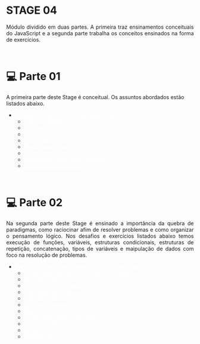 # STAGE 04
<p align='justify'>Módulo dividido em duas partes. A primeira traz ensinamentos conceituais do JavaScript e a segunda parte trabalha os conceitos ensinados na forma de exercícios.</p>

<br>

# 💻 Parte 01
A primeira parte deste Stage é conceitual. Os assuntos abordados estão listados abaixo.

<ul>
    <li><a href="https://github.com/devAugustoW/rocketseat_explorer/tree/main/stage_04/introucao_JS" style="color:white;">Introdução aos conceitos de JavaScript</a>
        <ul>
            <li><a href="" style="color:white;">Tipos de Dados</a></li>
            <li><a href="" style="color:white;">Variáveis</a></li>
            <li><a href="" style="color:white;">Praticando</a></li>
            <li><a href="" style="color:white;">Funções</a></li>
            <li><a href="" style="color:white;">Manipulando Dados</a></li>
            <li><a href="" style="color:white;">Expressões e Operações</a></li>
            <li><a href="" style="color:white;">Condicionais e Controle de Fluxo</a></li>
            <li><a href="" style="color:white;">Estruturas de Repetição</a></li>
        </ul>
    </li>
</ul>

 <br>

# 💻 Parte 02
<p align="justify">
Na segunda parte deste Stage é ensinado a importância da quebra de paradigmas, como raciocinar afim de resolver problemas e como organizar o pensamento lógico. Nos desafios e exercícios listados abaixo temos execução de funções, variáveis, estruturas condicionais, estruturas de repetição, concatenação, tipos de variáveis e maipulação de dados com foco na resolução de problemas.</p>

<ul>
    <li><a href="https://github.com/devAugustoW/rocketseat_explorer/tree/main/stage_04/algoritmos_e_logica" style="color:white;">Algorítmo e lógica de programação com JavaScript</a>
        <ul>
            <li><a href="" style="color:white;">Perguntando nome e mostrando mensagem</a></li>
            <li><a href="" style="color:white;">Somar 2 númeors</a></li>
            <li><a href="" style="color:white;">Operações matemáticas</a></li>
            <li><a href="" style="color:white;">Calculando a média</a></li>
            <li><a href="" style="color:white;">Lista de compras</a></li>
            <li><a href="" style="color:white;">Jogo de advinhação</a></li>
            <li><a href="" style="color:white;">Menu de opções</a></li>
            <li><a href="" style="color:white;">Estruturando dados com objetos</a></li>
            <li><a href="" style="color:white;">Cálculo de IMC</a></li>
            <li><a href="" style="color:white;">Desafio 01</a></li>
            <li><a href="" style="color:white;">Desafio 02</a></li>
        </ul>
    </li>
</ul>

<br>


